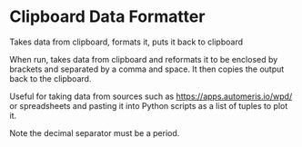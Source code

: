 # Clipboard Data Formatter
Takes data from clipboard, formats it, puts it back to clipboard

When run, takes data from clipboard and reformats it to be enclosed by brackets and separated by a comma and space. It then copies the output back to the clipboard.

Useful for taking data from sources such as https://apps.automeris.io/wpd/ or spreadsheets and pasting it into Python scripts as a list of tuples to plot it.

Note the decimal separator must be a period.
